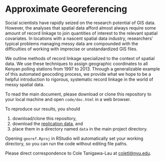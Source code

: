 # Approximate Georeferencing

Social scientists have rapidly seized on the research potential of GIS data. However, the analyses that spatial data afford almost always require some amount of record linkage to join quantities of interest to the relevant spatial covariates. In locations with a nascent spatial data industry, researchers’ typical problems managing messy data are compounded with the difficulties of working with imprecise or unstandardized GIS files.

We outline methods of record linkage specialized to the context of spatial data. We use these techniques to assign geographic coordinates to all Kenyan polling stations from 1997 to 2013. Through a generalizable example of this automated geocoding process, we provide what we hope to be a helpful introduction to rigorous, systematic record linkage in the world of messy spatial data.

To read the main document, please download or clone this repository to your local machine and open `code/doc.html` in a web browser. 

[//]: # "You may also view the document [here](http://htmlpreview.github.com/?https://github.com/coletl/georef/blob/master/code/doc.html)."

To reproduce our results, you should
1) download/clone this repository, 
2) download the [replication data](https://drive.google.com/drive/folders/0B8K1PQKTPN42bS1SUXpvSUNvNUU?usp=sharing), and 
3) place them in a directory named `data` in the main project directory.

Opening `georef.Rproj` in RStudio will automatically set your working directory, so you can run the code without editing file paths.

Please direct correspondence to Cole Tanigawa-Lau at <coletl@nyu.edu>.
